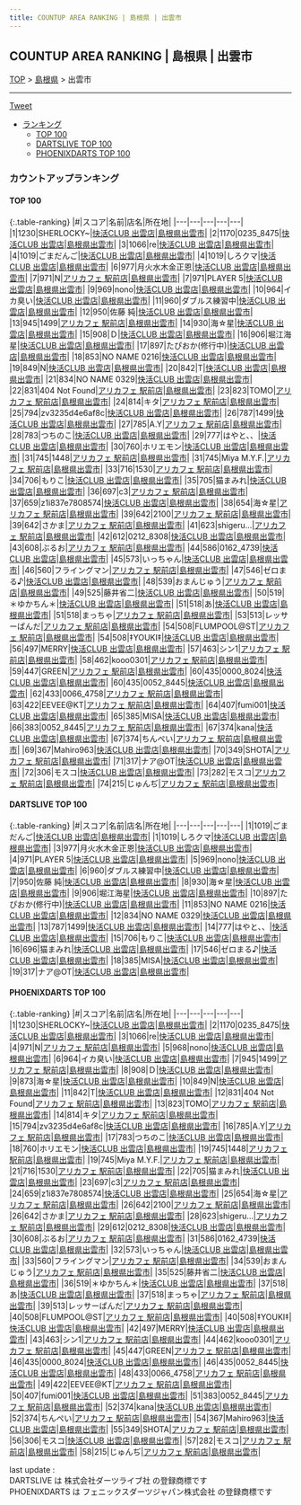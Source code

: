 ```yaml
---
title: COUNTUP AREA RANKING | 島根県 | 出雲市
---
```

## COUNTUP AREA RANKING | 島根県 | 出雲市

[TOP](/darts/rank/) > [島根県](/darts/rank/島根県/) > 出雲市

___

<a href="https://twitter.com/share?ref_src=twsrc%5Etfw" data-text="COUNTUP AREA RANKING | 島根県出雲市" class="twitter-share-button" data-hashtags="DARTSLIVE,PHOENIXDARTS,darts,ダーツ" data-show-count="false">Tweet</a>

* [ランキング](#カウントアップランキング)
    * [TOP 100](#top-100)
    * [DARTSLIVE TOP 100](#dartslive-top-100)
    * [PHOENIXDARTS TOP 100](#phoenixdarts-top-100)

### カウントアップランキング

#### TOP 100



{:.table-ranking}
|#|スコア|名前|店名|所在地|
|---|---|---|---|---|
|1|1230|<span class="rank-name-pd">SHERLOCKY~</span>|<a href="https://vs.phoenixdarts.com/jp/shop/shopDetailInfo/s_42212?s_seq=42212">快活CLUB 出雲店</a>|<a href="/darts/rank/島根県/出雲市">島根県出雲市</a>|
|2|1170|<span class="rank-name-pd">0235_8475</span>|<a href="https://vs.phoenixdarts.com/jp/shop/shopDetailInfo/s_42212?s_seq=42212">快活CLUB 出雲店</a>|<a href="/darts/rank/島根県/出雲市">島根県出雲市</a>|
|3|1066|<span class="rank-name-pd">re</span>|<a href="https://vs.phoenixdarts.com/jp/shop/shopDetailInfo/s_42212?s_seq=42212">快活CLUB 出雲店</a>|<a href="/darts/rank/島根県/出雲市">島根県出雲市</a>|
|4|1019|<span class="rank-name-dl">ごまだんご</span>|<a href="https://search.dartslive.com/jp/shop/d48bb53cf6ad80aa774c926eb736cb5a">快活CLUB 出雲店</a>|<a href="/darts/rank/島根県/出雲市">島根県出雲市</a>|
|4|1019|<span class="rank-name-dl">しろクマ</span>|<a href="https://search.dartslive.com/jp/shop/d48bb53cf6ad80aa774c926eb736cb5a">快活CLUB 出雲店</a>|<a href="/darts/rank/島根県/出雲市">島根県出雲市</a>|
|6|977|<span class="rank-name-dl">月火水木金正恩</span>|<a href="https://search.dartslive.com/jp/shop/d48bb53cf6ad80aa774c926eb736cb5a">快活CLUB 出雲店</a>|<a href="/darts/rank/島根県/出雲市">島根県出雲市</a>|
|7|971|<span class="rank-name-pd">N</span>|<a href="https://vs.phoenixdarts.com/jp/shop/shopDetailInfo/s_9370?s_seq=9370">アリカフェ 駅前店</a>|<a href="/darts/rank/島根県/出雲市">島根県出雲市</a>|
|7|971|<span class="rank-name-dl">PLAYER 5</span>|<a href="https://search.dartslive.com/jp/shop/d48bb53cf6ad80aa774c926eb736cb5a">快活CLUB 出雲店</a>|<a href="/darts/rank/島根県/出雲市">島根県出雲市</a>|
|9|969|<span class="rank-name-dl">nono</span>|<a href="https://search.dartslive.com/jp/shop/d48bb53cf6ad80aa774c926eb736cb5a">快活CLUB 出雲店</a>|<a href="/darts/rank/島根県/出雲市">島根県出雲市</a>|
|10|964|<span class="rank-name-pd">イカ臭い</span>|<a href="https://vs.phoenixdarts.com/jp/shop/shopDetailInfo/s_42212?s_seq=42212">快活CLUB 出雲店</a>|<a href="/darts/rank/島根県/出雲市">島根県出雲市</a>|
|11|960|<span class="rank-name-dl">ダブルス練習中</span>|<a href="https://search.dartslive.com/jp/shop/d48bb53cf6ad80aa774c926eb736cb5a">快活CLUB 出雲店</a>|<a href="/darts/rank/島根県/出雲市">島根県出雲市</a>|
|12|950|<span class="rank-name-dl">佐藤 純</span>|<a href="https://search.dartslive.com/jp/shop/d48bb53cf6ad80aa774c926eb736cb5a">快活CLUB 出雲店</a>|<a href="/darts/rank/島根県/出雲市">島根県出雲市</a>|
|13|945|<span class="rank-name-pd">1499</span>|<a href="https://vs.phoenixdarts.com/jp/shop/shopDetailInfo/s_9370?s_seq=9370">アリカフェ 駅前店</a>|<a href="/darts/rank/島根県/出雲市">島根県出雲市</a>|
|14|930|<span class="rank-name-dl">海☆星</span>|<a href="https://search.dartslive.com/jp/shop/d48bb53cf6ad80aa774c926eb736cb5a">快活CLUB 出雲店</a>|<a href="/darts/rank/島根県/出雲市">島根県出雲市</a>|
|15|908|<span class="rank-name-pd">Ｄ</span>|<a href="https://vs.phoenixdarts.com/jp/shop/shopDetailInfo/s_42212?s_seq=42212">快活CLUB 出雲店</a>|<a href="/darts/rank/島根県/出雲市">島根県出雲市</a>|
|16|906|<span class="rank-name-dl">堀江海星</span>|<a href="https://search.dartslive.com/jp/shop/d48bb53cf6ad80aa774c926eb736cb5a">快活CLUB 出雲店</a>|<a href="/darts/rank/島根県/出雲市">島根県出雲市</a>|
|17|897|<span class="rank-name-dl">たぴおか(修行中)</span>|<a href="https://search.dartslive.com/jp/shop/d48bb53cf6ad80aa774c926eb736cb5a">快活CLUB 出雲店</a>|<a href="/darts/rank/島根県/出雲市">島根県出雲市</a>|
|18|853|<span class="rank-name-dl">NO NAME 0216</span>|<a href="https://search.dartslive.com/jp/shop/d48bb53cf6ad80aa774c926eb736cb5a">快活CLUB 出雲店</a>|<a href="/darts/rank/島根県/出雲市">島根県出雲市</a>|
|19|849|<span class="rank-name-pd">N</span>|<a href="https://vs.phoenixdarts.com/jp/shop/shopDetailInfo/s_42212?s_seq=42212">快活CLUB 出雲店</a>|<a href="/darts/rank/島根県/出雲市">島根県出雲市</a>|
|20|842|<span class="rank-name-pd">T</span>|<a href="https://vs.phoenixdarts.com/jp/shop/shopDetailInfo/s_42212?s_seq=42212">快活CLUB 出雲店</a>|<a href="/darts/rank/島根県/出雲市">島根県出雲市</a>|
|21|834|<span class="rank-name-dl">NO NAME 0329</span>|<a href="https://search.dartslive.com/jp/shop/d48bb53cf6ad80aa774c926eb736cb5a">快活CLUB 出雲店</a>|<a href="/darts/rank/島根県/出雲市">島根県出雲市</a>|
|22|831|<span class="rank-name-pd">404 Not  Found</span>|<a href="https://vs.phoenixdarts.com/jp/shop/shopDetailInfo/s_9370?s_seq=9370">アリカフェ 駅前店</a>|<a href="/darts/rank/島根県/出雲市">島根県出雲市</a>|
|23|823|<span class="rank-name-pd">TOMO</span>|<a href="https://vs.phoenixdarts.com/jp/shop/shopDetailInfo/s_9370?s_seq=9370">アリカフェ 駅前店</a>|<a href="/darts/rank/島根県/出雲市">島根県出雲市</a>|
|24|814|<span class="rank-name-pd">キタ</span>|<a href="https://vs.phoenixdarts.com/jp/shop/shopDetailInfo/s_9370?s_seq=9370">アリカフェ 駅前店</a>|<a href="/darts/rank/島根県/出雲市">島根県出雲市</a>|
|25|794|<span class="rank-name-pd">zv3235d4e6af8c</span>|<a href="https://vs.phoenixdarts.com/jp/shop/shopDetailInfo/s_42212?s_seq=42212">快活CLUB 出雲店</a>|<a href="/darts/rank/島根県/出雲市">島根県出雲市</a>|
|26|787|<span class="rank-name-dl">1499</span>|<a href="https://search.dartslive.com/jp/shop/d48bb53cf6ad80aa774c926eb736cb5a">快活CLUB 出雲店</a>|<a href="/darts/rank/島根県/出雲市">島根県出雲市</a>|
|27|785|<span class="rank-name-pd">A.Y</span>|<a href="https://vs.phoenixdarts.com/jp/shop/shopDetailInfo/s_9370?s_seq=9370">アリカフェ 駅前店</a>|<a href="/darts/rank/島根県/出雲市">島根県出雲市</a>|
|28|783|<span class="rank-name-pd">つちのこ</span>|<a href="https://vs.phoenixdarts.com/jp/shop/shopDetailInfo/s_42212?s_seq=42212">快活CLUB 出雲店</a>|<a href="/darts/rank/島根県/出雲市">島根県出雲市</a>|
|29|777|<span class="rank-name-dl">はやと、、</span>|<a href="https://search.dartslive.com/jp/shop/d48bb53cf6ad80aa774c926eb736cb5a">快活CLUB 出雲店</a>|<a href="/darts/rank/島根県/出雲市">島根県出雲市</a>|
|30|760|<span class="rank-name-pd">ホリエモン</span>|<a href="https://vs.phoenixdarts.com/jp/shop/shopDetailInfo/s_42212?s_seq=42212">快活CLUB 出雲店</a>|<a href="/darts/rank/島根県/出雲市">島根県出雲市</a>|
|31|745|<span class="rank-name-pd">1448</span>|<a href="https://vs.phoenixdarts.com/jp/shop/shopDetailInfo/s_9370?s_seq=9370">アリカフェ 駅前店</a>|<a href="/darts/rank/島根県/出雲市">島根県出雲市</a>|
|31|745|<span class="rank-name-pd">Miya M.Y.F.</span>|<a href="https://vs.phoenixdarts.com/jp/shop/shopDetailInfo/s_9370?s_seq=9370">アリカフェ 駅前店</a>|<a href="/darts/rank/島根県/出雲市">島根県出雲市</a>|
|33|716|<span class="rank-name-pd">1530</span>|<a href="https://vs.phoenixdarts.com/jp/shop/shopDetailInfo/s_9370?s_seq=9370">アリカフェ 駅前店</a>|<a href="/darts/rank/島根県/出雲市">島根県出雲市</a>|
|34|706|<span class="rank-name-dl">もりこ</span>|<a href="https://search.dartslive.com/jp/shop/d48bb53cf6ad80aa774c926eb736cb5a">快活CLUB 出雲店</a>|<a href="/darts/rank/島根県/出雲市">島根県出雲市</a>|
|35|705|<span class="rank-name-pd">猫まみれ</span>|<a href="https://vs.phoenixdarts.com/jp/shop/shopDetailInfo/s_42212?s_seq=42212">快活CLUB 出雲店</a>|<a href="/darts/rank/島根県/出雲市">島根県出雲市</a>|
|36|697|<span class="rank-name-pd">c3</span>|<a href="https://vs.phoenixdarts.com/jp/shop/shopDetailInfo/s_9370?s_seq=9370">アリカフェ 駅前店</a>|<a href="/darts/rank/島根県/出雲市">島根県出雲市</a>|
|37|659|<span class="rank-name-pd">z1i837e7808574</span>|<a href="https://vs.phoenixdarts.com/jp/shop/shopDetailInfo/s_42212?s_seq=42212">快活CLUB 出雲店</a>|<a href="/darts/rank/島根県/出雲市">島根県出雲市</a>|
|38|654|<span class="rank-name-pd">海☆星</span>|<a href="https://vs.phoenixdarts.com/jp/shop/shopDetailInfo/s_9370?s_seq=9370">アリカフェ 駅前店</a>|<a href="/darts/rank/島根県/出雲市">島根県出雲市</a>|
|39|642|<span class="rank-name-pd">2100</span>|<a href="https://vs.phoenixdarts.com/jp/shop/shopDetailInfo/s_9370?s_seq=9370">アリカフェ 駅前店</a>|<a href="/darts/rank/島根県/出雲市">島根県出雲市</a>|
|39|642|<span class="rank-name-pd">さかま</span>|<a href="https://vs.phoenixdarts.com/jp/shop/shopDetailInfo/s_9370?s_seq=9370">アリカフェ 駅前店</a>|<a href="/darts/rank/島根県/出雲市">島根県出雲市</a>|
|41|623|<span class="rank-name-pd">shigeru...</span>|<a href="https://vs.phoenixdarts.com/jp/shop/shopDetailInfo/s_9370?s_seq=9370">アリカフェ 駅前店</a>|<a href="/darts/rank/島根県/出雲市">島根県出雲市</a>|
|42|612|<span class="rank-name-pd">0212_8308</span>|<a href="https://vs.phoenixdarts.com/jp/shop/shopDetailInfo/s_42212?s_seq=42212">快活CLUB 出雲店</a>|<a href="/darts/rank/島根県/出雲市">島根県出雲市</a>|
|43|608|<span class="rank-name-pd">ぶるお</span>|<a href="https://vs.phoenixdarts.com/jp/shop/shopDetailInfo/s_9370?s_seq=9370">アリカフェ 駅前店</a>|<a href="/darts/rank/島根県/出雲市">島根県出雲市</a>|
|44|586|<span class="rank-name-pd">0162_4739</span>|<a href="https://vs.phoenixdarts.com/jp/shop/shopDetailInfo/s_42212?s_seq=42212">快活CLUB 出雲店</a>|<a href="/darts/rank/島根県/出雲市">島根県出雲市</a>|
|45|573|<span class="rank-name-pd">いっちゃん</span>|<a href="https://vs.phoenixdarts.com/jp/shop/shopDetailInfo/s_42212?s_seq=42212">快活CLUB 出雲店</a>|<a href="/darts/rank/島根県/出雲市">島根県出雲市</a>|
|46|560|<span class="rank-name-pd">フライングマン</span>|<a href="https://vs.phoenixdarts.com/jp/shop/shopDetailInfo/s_9370?s_seq=9370">アリカフェ 駅前店</a>|<a href="/darts/rank/島根県/出雲市">島根県出雲市</a>|
|47|546|<span class="rank-name-dl">ゼロまる♪</span>|<a href="https://search.dartslive.com/jp/shop/d48bb53cf6ad80aa774c926eb736cb5a">快活CLUB 出雲店</a>|<a href="/darts/rank/島根県/出雲市">島根県出雲市</a>|
|48|539|<span class="rank-name-pd">おまんじゅう</span>|<a href="https://vs.phoenixdarts.com/jp/shop/shopDetailInfo/s_9370?s_seq=9370">アリカフェ 駅前店</a>|<a href="/darts/rank/島根県/出雲市">島根県出雲市</a>|
|49|525|<span class="rank-name-pd">藤井省二</span>|<a href="https://vs.phoenixdarts.com/jp/shop/shopDetailInfo/s_42212?s_seq=42212">快活CLUB 出雲店</a>|<a href="/darts/rank/島根県/出雲市">島根県出雲市</a>|
|50|519|<span class="rank-name-pd">＊ゆかちん＊</span>|<a href="https://vs.phoenixdarts.com/jp/shop/shopDetailInfo/s_42212?s_seq=42212">快活CLUB 出雲店</a>|<a href="/darts/rank/島根県/出雲市">島根県出雲市</a>|
|51|518|<span class="rank-name-pd">あ</span>|<a href="https://vs.phoenixdarts.com/jp/shop/shopDetailInfo/s_42212?s_seq=42212">快活CLUB 出雲店</a>|<a href="/darts/rank/島根県/出雲市">島根県出雲市</a>|
|51|518|<span class="rank-name-pd">まっちゃ</span>|<a href="https://vs.phoenixdarts.com/jp/shop/shopDetailInfo/s_9370?s_seq=9370">アリカフェ 駅前店</a>|<a href="/darts/rank/島根県/出雲市">島根県出雲市</a>|
|53|513|<span class="rank-name-pd">レッサーぱんだ</span>|<a href="https://vs.phoenixdarts.com/jp/shop/shopDetailInfo/s_9370?s_seq=9370">アリカフェ 駅前店</a>|<a href="/darts/rank/島根県/出雲市">島根県出雲市</a>|
|54|508|<span class="rank-name-pd">FLUMPOOL@ST</span>|<a href="https://vs.phoenixdarts.com/jp/shop/shopDetailInfo/s_9370?s_seq=9370">アリカフェ 駅前店</a>|<a href="/darts/rank/島根県/出雲市">島根県出雲市</a>|
|54|508|<span class="rank-name-pd">‡YOUKI‡</span>|<a href="https://vs.phoenixdarts.com/jp/shop/shopDetailInfo/s_42212?s_seq=42212">快活CLUB 出雲店</a>|<a href="/darts/rank/島根県/出雲市">島根県出雲市</a>|
|56|497|<span class="rank-name-pd">MERRY</span>|<a href="https://vs.phoenixdarts.com/jp/shop/shopDetailInfo/s_42212?s_seq=42212">快活CLUB 出雲店</a>|<a href="/darts/rank/島根県/出雲市">島根県出雲市</a>|
|57|463|<span class="rank-name-pd">シン1</span>|<a href="https://vs.phoenixdarts.com/jp/shop/shopDetailInfo/s_9370?s_seq=9370">アリカフェ 駅前店</a>|<a href="/darts/rank/島根県/出雲市">島根県出雲市</a>|
|58|462|<span class="rank-name-pd">kooo0301</span>|<a href="https://vs.phoenixdarts.com/jp/shop/shopDetailInfo/s_9370?s_seq=9370">アリカフェ 駅前店</a>|<a href="/darts/rank/島根県/出雲市">島根県出雲市</a>|
|59|447|<span class="rank-name-pd">GREEN</span>|<a href="https://vs.phoenixdarts.com/jp/shop/shopDetailInfo/s_9370?s_seq=9370">アリカフェ 駅前店</a>|<a href="/darts/rank/島根県/出雲市">島根県出雲市</a>|
|60|435|<span class="rank-name-pd">0000_8024</span>|<a href="https://vs.phoenixdarts.com/jp/shop/shopDetailInfo/s_42212?s_seq=42212">快活CLUB 出雲店</a>|<a href="/darts/rank/島根県/出雲市">島根県出雲市</a>|
|60|435|<span class="rank-name-pd">0052_8445</span>|<a href="https://vs.phoenixdarts.com/jp/shop/shopDetailInfo/s_42212?s_seq=42212">快活CLUB 出雲店</a>|<a href="/darts/rank/島根県/出雲市">島根県出雲市</a>|
|62|433|<span class="rank-name-pd">0066_4758</span>|<a href="https://vs.phoenixdarts.com/jp/shop/shopDetailInfo/s_9370?s_seq=9370">アリカフェ 駅前店</a>|<a href="/darts/rank/島根県/出雲市">島根県出雲市</a>|
|63|422|<span class="rank-name-pd">EEVEE@KT</span>|<a href="https://vs.phoenixdarts.com/jp/shop/shopDetailInfo/s_9370?s_seq=9370">アリカフェ 駅前店</a>|<a href="/darts/rank/島根県/出雲市">島根県出雲市</a>|
|64|407|<span class="rank-name-pd">fumi001</span>|<a href="https://vs.phoenixdarts.com/jp/shop/shopDetailInfo/s_42212?s_seq=42212">快活CLUB 出雲店</a>|<a href="/darts/rank/島根県/出雲市">島根県出雲市</a>|
|65|385|<span class="rank-name-dl">MISA</span>|<a href="https://search.dartslive.com/jp/shop/d48bb53cf6ad80aa774c926eb736cb5a">快活CLUB 出雲店</a>|<a href="/darts/rank/島根県/出雲市">島根県出雲市</a>|
|66|383|<span class="rank-name-pd">0052_8445</span>|<a href="https://vs.phoenixdarts.com/jp/shop/shopDetailInfo/s_9370?s_seq=9370">アリカフェ 駅前店</a>|<a href="/darts/rank/島根県/出雲市">島根県出雲市</a>|
|67|374|<span class="rank-name-pd">kana</span>|<a href="https://vs.phoenixdarts.com/jp/shop/shopDetailInfo/s_42212?s_seq=42212">快活CLUB 出雲店</a>|<a href="/darts/rank/島根県/出雲市">島根県出雲市</a>|
|67|374|<span class="rank-name-pd">ちんぺい</span>|<a href="https://vs.phoenixdarts.com/jp/shop/shopDetailInfo/s_9370?s_seq=9370">アリカフェ 駅前店</a>|<a href="/darts/rank/島根県/出雲市">島根県出雲市</a>|
|69|367|<span class="rank-name-pd">Mahiro963</span>|<a href="https://vs.phoenixdarts.com/jp/shop/shopDetailInfo/s_42212?s_seq=42212">快活CLUB 出雲店</a>|<a href="/darts/rank/島根県/出雲市">島根県出雲市</a>|
|70|349|<span class="rank-name-pd">SHOTA</span>|<a href="https://vs.phoenixdarts.com/jp/shop/shopDetailInfo/s_9370?s_seq=9370">アリカフェ 駅前店</a>|<a href="/darts/rank/島根県/出雲市">島根県出雲市</a>|
|71|317|<span class="rank-name-dl">ナア@OT</span>|<a href="https://search.dartslive.com/jp/shop/d48bb53cf6ad80aa774c926eb736cb5a">快活CLUB 出雲店</a>|<a href="/darts/rank/島根県/出雲市">島根県出雲市</a>|
|72|306|<span class="rank-name-pd">モスコ</span>|<a href="https://vs.phoenixdarts.com/jp/shop/shopDetailInfo/s_42212?s_seq=42212">快活CLUB 出雲店</a>|<a href="/darts/rank/島根県/出雲市">島根県出雲市</a>|
|73|282|<span class="rank-name-pd">モスコ</span>|<a href="https://vs.phoenixdarts.com/jp/shop/shopDetailInfo/s_9370?s_seq=9370">アリカフェ 駅前店</a>|<a href="/darts/rank/島根県/出雲市">島根県出雲市</a>|
|74|215|<span class="rank-name-pd">じゅんぢ</span>|<a href="https://vs.phoenixdarts.com/jp/shop/shopDetailInfo/s_9370?s_seq=9370">アリカフェ 駅前店</a>|<a href="/darts/rank/島根県/出雲市">島根県出雲市</a>|


#### DARTSLIVE TOP 100



{:.table-ranking}
|#|スコア|名前|店名|所在地|
|---|---|---|---|---|
|1|1019|<span class="rank-name-dl">ごまだんご</span>|<a href="https://search.dartslive.com/jp/shop/d48bb53cf6ad80aa774c926eb736cb5a">快活CLUB 出雲店</a>|<a href="/darts/rank/島根県/出雲市">島根県出雲市</a>|
|1|1019|<span class="rank-name-dl">しろクマ</span>|<a href="https://search.dartslive.com/jp/shop/d48bb53cf6ad80aa774c926eb736cb5a">快活CLUB 出雲店</a>|<a href="/darts/rank/島根県/出雲市">島根県出雲市</a>|
|3|977|<span class="rank-name-dl">月火水木金正恩</span>|<a href="https://search.dartslive.com/jp/shop/d48bb53cf6ad80aa774c926eb736cb5a">快活CLUB 出雲店</a>|<a href="/darts/rank/島根県/出雲市">島根県出雲市</a>|
|4|971|<span class="rank-name-dl">PLAYER 5</span>|<a href="https://search.dartslive.com/jp/shop/d48bb53cf6ad80aa774c926eb736cb5a">快活CLUB 出雲店</a>|<a href="/darts/rank/島根県/出雲市">島根県出雲市</a>|
|5|969|<span class="rank-name-dl">nono</span>|<a href="https://search.dartslive.com/jp/shop/d48bb53cf6ad80aa774c926eb736cb5a">快活CLUB 出雲店</a>|<a href="/darts/rank/島根県/出雲市">島根県出雲市</a>|
|6|960|<span class="rank-name-dl">ダブルス練習中</span>|<a href="https://search.dartslive.com/jp/shop/d48bb53cf6ad80aa774c926eb736cb5a">快活CLUB 出雲店</a>|<a href="/darts/rank/島根県/出雲市">島根県出雲市</a>|
|7|950|<span class="rank-name-dl">佐藤 純</span>|<a href="https://search.dartslive.com/jp/shop/d48bb53cf6ad80aa774c926eb736cb5a">快活CLUB 出雲店</a>|<a href="/darts/rank/島根県/出雲市">島根県出雲市</a>|
|8|930|<span class="rank-name-dl">海☆星</span>|<a href="https://search.dartslive.com/jp/shop/d48bb53cf6ad80aa774c926eb736cb5a">快活CLUB 出雲店</a>|<a href="/darts/rank/島根県/出雲市">島根県出雲市</a>|
|9|906|<span class="rank-name-dl">堀江海星</span>|<a href="https://search.dartslive.com/jp/shop/d48bb53cf6ad80aa774c926eb736cb5a">快活CLUB 出雲店</a>|<a href="/darts/rank/島根県/出雲市">島根県出雲市</a>|
|10|897|<span class="rank-name-dl">たぴおか(修行中)</span>|<a href="https://search.dartslive.com/jp/shop/d48bb53cf6ad80aa774c926eb736cb5a">快活CLUB 出雲店</a>|<a href="/darts/rank/島根県/出雲市">島根県出雲市</a>|
|11|853|<span class="rank-name-dl">NO NAME 0216</span>|<a href="https://search.dartslive.com/jp/shop/d48bb53cf6ad80aa774c926eb736cb5a">快活CLUB 出雲店</a>|<a href="/darts/rank/島根県/出雲市">島根県出雲市</a>|
|12|834|<span class="rank-name-dl">NO NAME 0329</span>|<a href="https://search.dartslive.com/jp/shop/d48bb53cf6ad80aa774c926eb736cb5a">快活CLUB 出雲店</a>|<a href="/darts/rank/島根県/出雲市">島根県出雲市</a>|
|13|787|<span class="rank-name-dl">1499</span>|<a href="https://search.dartslive.com/jp/shop/d48bb53cf6ad80aa774c926eb736cb5a">快活CLUB 出雲店</a>|<a href="/darts/rank/島根県/出雲市">島根県出雲市</a>|
|14|777|<span class="rank-name-dl">はやと、、</span>|<a href="https://search.dartslive.com/jp/shop/d48bb53cf6ad80aa774c926eb736cb5a">快活CLUB 出雲店</a>|<a href="/darts/rank/島根県/出雲市">島根県出雲市</a>|
|15|706|<span class="rank-name-dl">もりこ</span>|<a href="https://search.dartslive.com/jp/shop/d48bb53cf6ad80aa774c926eb736cb5a">快活CLUB 出雲店</a>|<a href="/darts/rank/島根県/出雲市">島根県出雲市</a>|
|16|696|<span class="rank-name-dl">猫まみれ</span>|<a href="https://search.dartslive.com/jp/shop/d48bb53cf6ad80aa774c926eb736cb5a">快活CLUB 出雲店</a>|<a href="/darts/rank/島根県/出雲市">島根県出雲市</a>|
|17|546|<span class="rank-name-dl">ゼロまる♪</span>|<a href="https://search.dartslive.com/jp/shop/d48bb53cf6ad80aa774c926eb736cb5a">快活CLUB 出雲店</a>|<a href="/darts/rank/島根県/出雲市">島根県出雲市</a>|
|18|385|<span class="rank-name-dl">MISA</span>|<a href="https://search.dartslive.com/jp/shop/d48bb53cf6ad80aa774c926eb736cb5a">快活CLUB 出雲店</a>|<a href="/darts/rank/島根県/出雲市">島根県出雲市</a>|
|19|317|<span class="rank-name-dl">ナア@OT</span>|<a href="https://search.dartslive.com/jp/shop/d48bb53cf6ad80aa774c926eb736cb5a">快活CLUB 出雲店</a>|<a href="/darts/rank/島根県/出雲市">島根県出雲市</a>|


#### PHOENIXDARTS TOP 100



{:.table-ranking}
|#|スコア|名前|店名|所在地|
|---|---|---|---|---|
|1|1230|<span class="rank-name-pd">SHERLOCKY~</span>|<a href="https://vs.phoenixdarts.com/jp/shop/shopDetailInfo/s_42212?s_seq=42212">快活CLUB 出雲店</a>|<a href="/darts/rank/島根県/出雲市">島根県出雲市</a>|
|2|1170|<span class="rank-name-pd">0235_8475</span>|<a href="https://vs.phoenixdarts.com/jp/shop/shopDetailInfo/s_42212?s_seq=42212">快活CLUB 出雲店</a>|<a href="/darts/rank/島根県/出雲市">島根県出雲市</a>|
|3|1066|<span class="rank-name-pd">re</span>|<a href="https://vs.phoenixdarts.com/jp/shop/shopDetailInfo/s_42212?s_seq=42212">快活CLUB 出雲店</a>|<a href="/darts/rank/島根県/出雲市">島根県出雲市</a>|
|4|971|<span class="rank-name-pd">N</span>|<a href="https://vs.phoenixdarts.com/jp/shop/shopDetailInfo/s_9370?s_seq=9370">アリカフェ 駅前店</a>|<a href="/darts/rank/島根県/出雲市">島根県出雲市</a>|
|5|968|<span class="rank-name-pd">nono</span>|<a href="https://vs.phoenixdarts.com/jp/shop/shopDetailInfo/s_42212?s_seq=42212">快活CLUB 出雲店</a>|<a href="/darts/rank/島根県/出雲市">島根県出雲市</a>|
|6|964|<span class="rank-name-pd">イカ臭い</span>|<a href="https://vs.phoenixdarts.com/jp/shop/shopDetailInfo/s_42212?s_seq=42212">快活CLUB 出雲店</a>|<a href="/darts/rank/島根県/出雲市">島根県出雲市</a>|
|7|945|<span class="rank-name-pd">1499</span>|<a href="https://vs.phoenixdarts.com/jp/shop/shopDetailInfo/s_9370?s_seq=9370">アリカフェ 駅前店</a>|<a href="/darts/rank/島根県/出雲市">島根県出雲市</a>|
|8|908|<span class="rank-name-pd">Ｄ</span>|<a href="https://vs.phoenixdarts.com/jp/shop/shopDetailInfo/s_42212?s_seq=42212">快活CLUB 出雲店</a>|<a href="/darts/rank/島根県/出雲市">島根県出雲市</a>|
|9|873|<span class="rank-name-pd">海☆星</span>|<a href="https://vs.phoenixdarts.com/jp/shop/shopDetailInfo/s_42212?s_seq=42212">快活CLUB 出雲店</a>|<a href="/darts/rank/島根県/出雲市">島根県出雲市</a>|
|10|849|<span class="rank-name-pd">N</span>|<a href="https://vs.phoenixdarts.com/jp/shop/shopDetailInfo/s_42212?s_seq=42212">快活CLUB 出雲店</a>|<a href="/darts/rank/島根県/出雲市">島根県出雲市</a>|
|11|842|<span class="rank-name-pd">T</span>|<a href="https://vs.phoenixdarts.com/jp/shop/shopDetailInfo/s_42212?s_seq=42212">快活CLUB 出雲店</a>|<a href="/darts/rank/島根県/出雲市">島根県出雲市</a>|
|12|831|<span class="rank-name-pd">404 Not  Found</span>|<a href="https://vs.phoenixdarts.com/jp/shop/shopDetailInfo/s_9370?s_seq=9370">アリカフェ 駅前店</a>|<a href="/darts/rank/島根県/出雲市">島根県出雲市</a>|
|13|823|<span class="rank-name-pd">TOMO</span>|<a href="https://vs.phoenixdarts.com/jp/shop/shopDetailInfo/s_9370?s_seq=9370">アリカフェ 駅前店</a>|<a href="/darts/rank/島根県/出雲市">島根県出雲市</a>|
|14|814|<span class="rank-name-pd">キタ</span>|<a href="https://vs.phoenixdarts.com/jp/shop/shopDetailInfo/s_9370?s_seq=9370">アリカフェ 駅前店</a>|<a href="/darts/rank/島根県/出雲市">島根県出雲市</a>|
|15|794|<span class="rank-name-pd">zv3235d4e6af8c</span>|<a href="https://vs.phoenixdarts.com/jp/shop/shopDetailInfo/s_42212?s_seq=42212">快活CLUB 出雲店</a>|<a href="/darts/rank/島根県/出雲市">島根県出雲市</a>|
|16|785|<span class="rank-name-pd">A.Y</span>|<a href="https://vs.phoenixdarts.com/jp/shop/shopDetailInfo/s_9370?s_seq=9370">アリカフェ 駅前店</a>|<a href="/darts/rank/島根県/出雲市">島根県出雲市</a>|
|17|783|<span class="rank-name-pd">つちのこ</span>|<a href="https://vs.phoenixdarts.com/jp/shop/shopDetailInfo/s_42212?s_seq=42212">快活CLUB 出雲店</a>|<a href="/darts/rank/島根県/出雲市">島根県出雲市</a>|
|18|760|<span class="rank-name-pd">ホリエモン</span>|<a href="https://vs.phoenixdarts.com/jp/shop/shopDetailInfo/s_42212?s_seq=42212">快活CLUB 出雲店</a>|<a href="/darts/rank/島根県/出雲市">島根県出雲市</a>|
|19|745|<span class="rank-name-pd">1448</span>|<a href="https://vs.phoenixdarts.com/jp/shop/shopDetailInfo/s_9370?s_seq=9370">アリカフェ 駅前店</a>|<a href="/darts/rank/島根県/出雲市">島根県出雲市</a>|
|19|745|<span class="rank-name-pd">Miya M.Y.F.</span>|<a href="https://vs.phoenixdarts.com/jp/shop/shopDetailInfo/s_9370?s_seq=9370">アリカフェ 駅前店</a>|<a href="/darts/rank/島根県/出雲市">島根県出雲市</a>|
|21|716|<span class="rank-name-pd">1530</span>|<a href="https://vs.phoenixdarts.com/jp/shop/shopDetailInfo/s_9370?s_seq=9370">アリカフェ 駅前店</a>|<a href="/darts/rank/島根県/出雲市">島根県出雲市</a>|
|22|705|<span class="rank-name-pd">猫まみれ</span>|<a href="https://vs.phoenixdarts.com/jp/shop/shopDetailInfo/s_42212?s_seq=42212">快活CLUB 出雲店</a>|<a href="/darts/rank/島根県/出雲市">島根県出雲市</a>|
|23|697|<span class="rank-name-pd">c3</span>|<a href="https://vs.phoenixdarts.com/jp/shop/shopDetailInfo/s_9370?s_seq=9370">アリカフェ 駅前店</a>|<a href="/darts/rank/島根県/出雲市">島根県出雲市</a>|
|24|659|<span class="rank-name-pd">z1i837e7808574</span>|<a href="https://vs.phoenixdarts.com/jp/shop/shopDetailInfo/s_42212?s_seq=42212">快活CLUB 出雲店</a>|<a href="/darts/rank/島根県/出雲市">島根県出雲市</a>|
|25|654|<span class="rank-name-pd">海☆星</span>|<a href="https://vs.phoenixdarts.com/jp/shop/shopDetailInfo/s_9370?s_seq=9370">アリカフェ 駅前店</a>|<a href="/darts/rank/島根県/出雲市">島根県出雲市</a>|
|26|642|<span class="rank-name-pd">2100</span>|<a href="https://vs.phoenixdarts.com/jp/shop/shopDetailInfo/s_9370?s_seq=9370">アリカフェ 駅前店</a>|<a href="/darts/rank/島根県/出雲市">島根県出雲市</a>|
|26|642|<span class="rank-name-pd">さかま</span>|<a href="https://vs.phoenixdarts.com/jp/shop/shopDetailInfo/s_9370?s_seq=9370">アリカフェ 駅前店</a>|<a href="/darts/rank/島根県/出雲市">島根県出雲市</a>|
|28|623|<span class="rank-name-pd">shigeru...</span>|<a href="https://vs.phoenixdarts.com/jp/shop/shopDetailInfo/s_9370?s_seq=9370">アリカフェ 駅前店</a>|<a href="/darts/rank/島根県/出雲市">島根県出雲市</a>|
|29|612|<span class="rank-name-pd">0212_8308</span>|<a href="https://vs.phoenixdarts.com/jp/shop/shopDetailInfo/s_42212?s_seq=42212">快活CLUB 出雲店</a>|<a href="/darts/rank/島根県/出雲市">島根県出雲市</a>|
|30|608|<span class="rank-name-pd">ぶるお</span>|<a href="https://vs.phoenixdarts.com/jp/shop/shopDetailInfo/s_9370?s_seq=9370">アリカフェ 駅前店</a>|<a href="/darts/rank/島根県/出雲市">島根県出雲市</a>|
|31|586|<span class="rank-name-pd">0162_4739</span>|<a href="https://vs.phoenixdarts.com/jp/shop/shopDetailInfo/s_42212?s_seq=42212">快活CLUB 出雲店</a>|<a href="/darts/rank/島根県/出雲市">島根県出雲市</a>|
|32|573|<span class="rank-name-pd">いっちゃん</span>|<a href="https://vs.phoenixdarts.com/jp/shop/shopDetailInfo/s_42212?s_seq=42212">快活CLUB 出雲店</a>|<a href="/darts/rank/島根県/出雲市">島根県出雲市</a>|
|33|560|<span class="rank-name-pd">フライングマン</span>|<a href="https://vs.phoenixdarts.com/jp/shop/shopDetailInfo/s_9370?s_seq=9370">アリカフェ 駅前店</a>|<a href="/darts/rank/島根県/出雲市">島根県出雲市</a>|
|34|539|<span class="rank-name-pd">おまんじゅう</span>|<a href="https://vs.phoenixdarts.com/jp/shop/shopDetailInfo/s_9370?s_seq=9370">アリカフェ 駅前店</a>|<a href="/darts/rank/島根県/出雲市">島根県出雲市</a>|
|35|525|<span class="rank-name-pd">藤井省二</span>|<a href="https://vs.phoenixdarts.com/jp/shop/shopDetailInfo/s_42212?s_seq=42212">快活CLUB 出雲店</a>|<a href="/darts/rank/島根県/出雲市">島根県出雲市</a>|
|36|519|<span class="rank-name-pd">＊ゆかちん＊</span>|<a href="https://vs.phoenixdarts.com/jp/shop/shopDetailInfo/s_42212?s_seq=42212">快活CLUB 出雲店</a>|<a href="/darts/rank/島根県/出雲市">島根県出雲市</a>|
|37|518|<span class="rank-name-pd">あ</span>|<a href="https://vs.phoenixdarts.com/jp/shop/shopDetailInfo/s_42212?s_seq=42212">快活CLUB 出雲店</a>|<a href="/darts/rank/島根県/出雲市">島根県出雲市</a>|
|37|518|<span class="rank-name-pd">まっちゃ</span>|<a href="https://vs.phoenixdarts.com/jp/shop/shopDetailInfo/s_9370?s_seq=9370">アリカフェ 駅前店</a>|<a href="/darts/rank/島根県/出雲市">島根県出雲市</a>|
|39|513|<span class="rank-name-pd">レッサーぱんだ</span>|<a href="https://vs.phoenixdarts.com/jp/shop/shopDetailInfo/s_9370?s_seq=9370">アリカフェ 駅前店</a>|<a href="/darts/rank/島根県/出雲市">島根県出雲市</a>|
|40|508|<span class="rank-name-pd">FLUMPOOL@ST</span>|<a href="https://vs.phoenixdarts.com/jp/shop/shopDetailInfo/s_9370?s_seq=9370">アリカフェ 駅前店</a>|<a href="/darts/rank/島根県/出雲市">島根県出雲市</a>|
|40|508|<span class="rank-name-pd">‡YOUKI‡</span>|<a href="https://vs.phoenixdarts.com/jp/shop/shopDetailInfo/s_42212?s_seq=42212">快活CLUB 出雲店</a>|<a href="/darts/rank/島根県/出雲市">島根県出雲市</a>|
|42|497|<span class="rank-name-pd">MERRY</span>|<a href="https://vs.phoenixdarts.com/jp/shop/shopDetailInfo/s_42212?s_seq=42212">快活CLUB 出雲店</a>|<a href="/darts/rank/島根県/出雲市">島根県出雲市</a>|
|43|463|<span class="rank-name-pd">シン1</span>|<a href="https://vs.phoenixdarts.com/jp/shop/shopDetailInfo/s_9370?s_seq=9370">アリカフェ 駅前店</a>|<a href="/darts/rank/島根県/出雲市">島根県出雲市</a>|
|44|462|<span class="rank-name-pd">kooo0301</span>|<a href="https://vs.phoenixdarts.com/jp/shop/shopDetailInfo/s_9370?s_seq=9370">アリカフェ 駅前店</a>|<a href="/darts/rank/島根県/出雲市">島根県出雲市</a>|
|45|447|<span class="rank-name-pd">GREEN</span>|<a href="https://vs.phoenixdarts.com/jp/shop/shopDetailInfo/s_9370?s_seq=9370">アリカフェ 駅前店</a>|<a href="/darts/rank/島根県/出雲市">島根県出雲市</a>|
|46|435|<span class="rank-name-pd">0000_8024</span>|<a href="https://vs.phoenixdarts.com/jp/shop/shopDetailInfo/s_42212?s_seq=42212">快活CLUB 出雲店</a>|<a href="/darts/rank/島根県/出雲市">島根県出雲市</a>|
|46|435|<span class="rank-name-pd">0052_8445</span>|<a href="https://vs.phoenixdarts.com/jp/shop/shopDetailInfo/s_42212?s_seq=42212">快活CLUB 出雲店</a>|<a href="/darts/rank/島根県/出雲市">島根県出雲市</a>|
|48|433|<span class="rank-name-pd">0066_4758</span>|<a href="https://vs.phoenixdarts.com/jp/shop/shopDetailInfo/s_9370?s_seq=9370">アリカフェ 駅前店</a>|<a href="/darts/rank/島根県/出雲市">島根県出雲市</a>|
|49|422|<span class="rank-name-pd">EEVEE@KT</span>|<a href="https://vs.phoenixdarts.com/jp/shop/shopDetailInfo/s_9370?s_seq=9370">アリカフェ 駅前店</a>|<a href="/darts/rank/島根県/出雲市">島根県出雲市</a>|
|50|407|<span class="rank-name-pd">fumi001</span>|<a href="https://vs.phoenixdarts.com/jp/shop/shopDetailInfo/s_42212?s_seq=42212">快活CLUB 出雲店</a>|<a href="/darts/rank/島根県/出雲市">島根県出雲市</a>|
|51|383|<span class="rank-name-pd">0052_8445</span>|<a href="https://vs.phoenixdarts.com/jp/shop/shopDetailInfo/s_9370?s_seq=9370">アリカフェ 駅前店</a>|<a href="/darts/rank/島根県/出雲市">島根県出雲市</a>|
|52|374|<span class="rank-name-pd">kana</span>|<a href="https://vs.phoenixdarts.com/jp/shop/shopDetailInfo/s_42212?s_seq=42212">快活CLUB 出雲店</a>|<a href="/darts/rank/島根県/出雲市">島根県出雲市</a>|
|52|374|<span class="rank-name-pd">ちんぺい</span>|<a href="https://vs.phoenixdarts.com/jp/shop/shopDetailInfo/s_9370?s_seq=9370">アリカフェ 駅前店</a>|<a href="/darts/rank/島根県/出雲市">島根県出雲市</a>|
|54|367|<span class="rank-name-pd">Mahiro963</span>|<a href="https://vs.phoenixdarts.com/jp/shop/shopDetailInfo/s_42212?s_seq=42212">快活CLUB 出雲店</a>|<a href="/darts/rank/島根県/出雲市">島根県出雲市</a>|
|55|349|<span class="rank-name-pd">SHOTA</span>|<a href="https://vs.phoenixdarts.com/jp/shop/shopDetailInfo/s_9370?s_seq=9370">アリカフェ 駅前店</a>|<a href="/darts/rank/島根県/出雲市">島根県出雲市</a>|
|56|306|<span class="rank-name-pd">モスコ</span>|<a href="https://vs.phoenixdarts.com/jp/shop/shopDetailInfo/s_42212?s_seq=42212">快活CLUB 出雲店</a>|<a href="/darts/rank/島根県/出雲市">島根県出雲市</a>|
|57|282|<span class="rank-name-pd">モスコ</span>|<a href="https://vs.phoenixdarts.com/jp/shop/shopDetailInfo/s_9370?s_seq=9370">アリカフェ 駅前店</a>|<a href="/darts/rank/島根県/出雲市">島根県出雲市</a>|
|58|215|<span class="rank-name-pd">じゅんぢ</span>|<a href="https://vs.phoenixdarts.com/jp/shop/shopDetailInfo/s_9370?s_seq=9370">アリカフェ 駅前店</a>|<a href="/darts/rank/島根県/出雲市">島根県出雲市</a>|


<div class="footer border-top border-gray-light mt-5 pt-3 text-right text-gray">
    last update : <span style="font-weight: italic" id="foot_last_modified"></span><br />
    DARTSLIVE は 株式会社ダーツライブ社 の登録商標です<br />
    PHOENIXDARTS は フェニックスダーツジャパン株式会社 の登録商標です<br />
</div>

<script src="https://cdnjs.cloudflare.com/ajax/libs/jquery.tablesorter/2.31.3/js/jquery.tablesorter.min.js" integrity="sha512-qzgd5cYSZcosqpzpn7zF2ZId8f/8CHmFKZ8j7mU4OUXTNRd5g+ZHBPsgKEwoqxCtdQvExE5LprwwPAgoicguNg==" crossorigin="anonymous" referrerpolicy="no-referrer"></script>
<link rel="stylesheet" href="https://cdnjs.cloudflare.com/ajax/libs/jquery.tablesorter/2.31.3/css/theme.default.min.css" integrity="sha512-wghhOJkjQX0Lh3NSWvNKeZ0ZpNn+SPVXX1Qyc9OCaogADktxrBiBdKGDoqVUOyhStvMBmJQ8ZdMHiR3wuEq8+w==" crossorigin="anonymous" referrerpolicy="no-referrer" />
<script>
$(function() {
    $(".table-ranking").tablesorter({sortList:[[0, 0]]});
    $("#foot_last_modified").text(formatDate(new Date(document.lastModified), 'yyyy-MM-dd HH:mm:ss'));
});
</script>

<script async src="https://platform.twitter.com/widgets.js" charset="utf-8"></script>